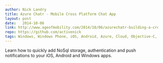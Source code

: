 ```yaml
---
author: Nick Landry
title: Azure Chatr - Mobile Cross Platform Chat App
layout: post
date:   2014-10-06
link: http://www.ageofmobility.com/2014/10/06/azurechatr-building-a-cross-platform-chat-app-for-windows-ios-android/ 
repo: https://github.com/activenick
tags: Windows, Windows Phone, iOS, Android, Azure, Cloud, Objective-C, Java, C#, Mobile Services, Authentication, Push Notifications, OAuth, GCM, APNS, WNS
---
```


Learn how to quickly add NoSql storage, authentication and push notifications to your iOS, Android and Windows apps.